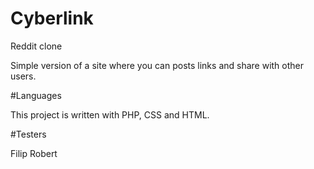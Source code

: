 # Cyberlink
Reddit clone

Simple version of a site where you can posts links and share with other users.

#Languages

This project is written with PHP, CSS and HTML.

#Testers

Filip
Robert
